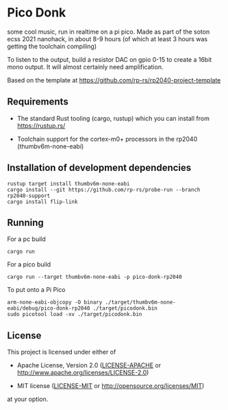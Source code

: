 # Pico Donk

some cool music, run in realtime on a pi pico.
Made as part of the soton ecss 2021 nanohack, in about 8-9 hours (of which at least 3 hours was getting the toolchain compiling)

To listen to the output, build a resistor DAC on gpio 0-15 to create a 16bit mono output.
It will almost certainly need amplification.

Based on the template at https://github.com/rp-rs/rp2040-project-template

## Requirements
- The standard Rust tooling (cargo, rustup) which you can install from https://rustup.rs/

- Toolchain support for the cortex-m0+ processors in the rp2040 (thumbv6m-none-eabi)

## Installation of development dependencies
```
rustup target install thumbv6m-none-eabi
cargo install --git https://github.com/rp-rs/probe-run --branch rp2040-support
cargo install flip-link
```

## Running

For a pc build
```
cargo run
```
For a pico build
```
cargo run --target thumbv6m-none-eabi -p pico-donk-rp2040
```
To put onto a Pi Pico
```
arm-none-eabi-objcopy -O binary ./target/thumbv6m-none-eabi/debug/pico-donk-rp2040 ./target/picodonk.bin
sudo picotool load -xv ./target/picodonk.bin
```
  
## License

This project is licensed under either of

- Apache License, Version 2.0 ([LICENSE-APACHE](LICENSE-APACHE) or
  http://www.apache.org/licenses/LICENSE-2.0)

- MIT license ([LICENSE-MIT](LICENSE-MIT) or http://opensource.org/licenses/MIT)

at your option.
